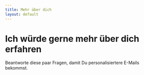 ```yaml
---
title: Mehr über dich
layout: default
---
```

# Ich würde gerne mehr über dich erfahren

Beantworte diese paar Fragen, damit Du personalisiertere E-Mails bekommst. 

<div class="rm-area-newsletter-umfrage"></div>
